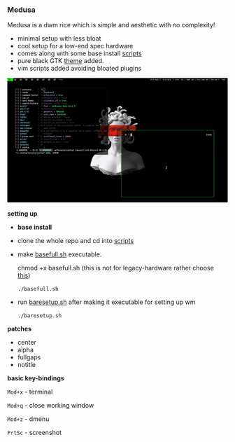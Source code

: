 ### Medusa 

Medusa is a dwm rice which is simple and aesthetic with no complexity!

- minimal setup with less bloat
- cool setup for a low-end spec hardware 
- comes along with some base install [scripts](https://github.com/Mr-Mittens/Medusa/tree/main/scripts)
- pure black GTK [theme](https://github.com/Mr-Mittens/Medusa/tree/main/black-GTK/sample) added.
- vim scripts added avoiding bloated plugins


![img](assets/medusa.gif)

**setting up**

- **base install**

- clone the whole repo and cd into [scripts](https://github.com/Mr-Mittens/Medusa/tree/main/scripts)
- make [basefull.sh](ttps://github.com/Mr-Mittens/Medusa/blob/main/scripts/basefull.sh) executable.

   chmod +x basefull.sh (this is not for legacy-hardware rather choose [this](https://github.com/Mr-Mittens/arch-install))
       
      ./basefull.sh
      
- run [baresetup.sh](https://github.com/Mr-Mittens/Medusa/blob/main/bare-setup.sh) after making it executable for setting up wm 
    
      ./baresetup.sh

**patches**

- center
- alpha
- fullgaps
- notitle

**basic key-bindings**

`Mod+x` - terminal

`Mod+q` - close working window

`Mod+z` - dmenu

`PrtSc` - screenshot




